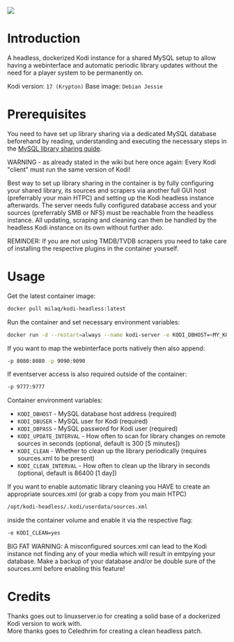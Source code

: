 [![](http://kodi.wiki/images/4/43/Side-by-side-dark-transparent.png)](https://kodi.tv/)

# Introduction
A headless, dockerized Kodi instance for a shared MySQL setup to allow having a webinterface and automatic periodic library updates without the need for a player system to be permanently on.

Kodi version: `17 (Krypton)`
Base image: `Debian Jessie`

# Prerequisites
You need to have set up library sharing via a dedicated MySQL database beforehand by reading, understanding and executing the necessary steps in the [MySQL library sharing guide](http://kodi.wiki/view/MySQL).

WARNING - as already stated in the wiki but here once again: Every Kodi "client" must run the same version of Kodi!

Best way to set up library sharing in the container is by fully configuring your shared library, its sources and scrapers via another full GUI host (preferrably your main HTPC) and setting up the Kodi headless instance afterwards.
The server needs fully configured database access and your sources (preferrably SMB or NFS) must be reachable from the headless instance. All updating, scraping and cleaning can then be handled by the headless Kodi instance on its own without further ado.

REMINDER: If you are not using TMDB/TVDB scrapers you need to take care of installing the respective plugins in the container yourself.

# Usage

Get the latest container image:
```bash
docker pull milaq/kodi-headless:latest
```

Run the container and set necessary environment variables:
```bash
docker run -d --restart=always --name kodi-server -e KODI_DBHOST=<MY_KODI_DBHOST> -e KODI_DBUSER=<MY_KODI_DBUSER> -e KODI_DBPASS=<MY_KODI_DBPASS> milaq/kodi-headless
```

If you want to map the webinterface ports natively then also append:
```bash
-p 8080:8080 -p 9090:9090
```

If eventserver access is also required outside of the container:
```bash
-p 9777:9777
```

Container environment variables:

* `KODI_DBHOST` - MySQL database host address (required)
* `KODI_DBUSER` - MySQL user for Kodi (required)
* `KODI_DBPASS` - MySQL password for Kodi user (required)
* `KODI_UPDATE_INTERVAL` - How often to scan for library changes on remote sources in seconds (optional, default is 300 [5 minutes])
* `KODI_CLEAN` - Whether to clean up the library periodically (requires sources.xml to be present)
* `KODI_CLEAN_INTERVAL` - How often to clean up the library in seconds (optional, default is 86400 [1 day])


If you want to enable automatic library cleaning you HAVE to create an appropriate sources.xml (or grab a copy from you main HTPC)
```bash
/opt/kodi-headless/.kodi/userdata/sources.xml 
```
inside the container volume and enable it via the respective flag:
```bash
-e KODI_CLEAN=yes
```

BIG FAT WARNING: A misconfigured sources.xml can lead to the Kodi instance not finding any of your media which will result in emtpying your database. Make a backup of your database and/or be double sure of the sources.xml before enabling this feature!

# Credits

Thanks goes out to linuxserver.io for creating a solid base of a dockerized Kodi version to work with.  
More thanks goes to Celedhrim for creating a clean headless patch.

